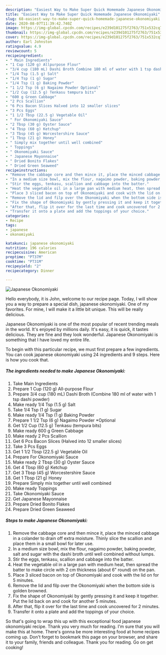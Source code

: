 ```yaml
---
description: "Easiest Way to Make Super Quick Homemade Japanese Okonomiyaki"
title: "Easiest Way to Make Super Quick Homemade Japanese Okonomiyaki"
slug: 68-easiest-way-to-make-super-quick-homemade-japanese-okonomiyaki
date: 2020-08-07T11:39:42.740Z
image: https://img-global.cpcdn.com/recipes/e239d101275f2763/751x532cq70/japanese-okonomiyaki-recipe-main-photo.jpg
thumbnail: https://img-global.cpcdn.com/recipes/e239d101275f2763/751x532cq70/japanese-okonomiyaki-recipe-main-photo.jpg
cover: https://img-global.cpcdn.com/recipes/e239d101275f2763/751x532cq70/japanese-okonomiyaki-recipe-main-photo.jpg
author: Earl Johnston
ratingvalue: 4.9
reviewcount: 5
recipeingredient:
- " Main Ingredients"
- "1 Cup (120 g) Allpurpose Flour"
- "3/4 cup (180 mL) Dashi Broth Combine 180 ml of water with 1 tsp dashi powder"
- "1/4 Tsp (1.5 g) Salt"
- "1/4 Tsp (1 g) Sugar"
- "1/4 Tsp (1 g) Baking Powder"
- "1 1/2 Tsp (6 g) Nagaimo Powder Optional"
- "1/2 Cup (12.5 g) Tenkasu tempura bits"
- "600 g Green Cabbage"
- "2 Pcs Scallion"
- "6 Pcs Bacon Slices Halved into 12 smaller slices"
- "3 Pcs Eggs"
- "1 1/2 Tbsp (22.5 g) Vegetable Oil"
- " For Okonomiyaki Sauce"
- "2 Tbsp (30 g) Oyster Sauce"
- "4 Tbsp (60 g) Ketchup"
- "3 Tbsp (45 g) Worcestershire Sauce"
- "1 Tbsp (21 g) Honey"
- " Simply mix together until well combined"
- " Toppings"
- " Okonomiyaki Sauce"
- " Japanese Mayonnaise"
- " Dried Bonito Flakes"
- " Dried Green Seaweed"
recipeinstructions:
- "Remove the cabbage core and then mince it, place the minced cabbage in a colander to drain off extra moisture. Thinly slice the scallion and place them in a small bowl for later use."
- "In a medium size bowl, mix the flour, nagaimo powder, baking powder, salt and sugar with the dashi broth until well combined without lumps."
- "Stir the eggs, tenkasu, scallion and cabbage into the batter."
- "Heat the vegetable oil in a large pan with medium heat, then spread the batter to make circle with 2 cm thickness (about 6&#34; round) on the pan."
- "Place 3 sliced bacon on top of Okonomiyaki and cook with the lid on for 5 minutes."
- "Remove the lid and filp over the Okonomiyaki when the bottom side is golden browned."
- "Fix the shape of Okonomiyaki by gently pressing it and keep it together. Put the lid back on and cook for another 5 minutes."
- "After that, flip it over for the last time and cook uncovered for 2 minutes."
- "Transfer it onto a plate and add the toppings of your choice."
categories:
- Recipe
tags:
- japanese
- okonomiyaki

katakunci: japanese okonomiyaki 
nutrition: 196 calories
recipecuisine: American
preptime: "PT37M"
cooktime: "PT31M"
recipeyield: "2"
recipecategory: Dinner

---
```



![Japanese Okonomiyaki](https://img-global.cpcdn.com/recipes/e239d101275f2763/751x532cq70/japanese-okonomiyaki-recipe-main-photo.jpg)

Hello everybody, it is John, welcome to our recipe page. Today, I will show you a way to prepare a special dish, japanese okonomiyaki. One of my favorites. For mine, I will make it a little bit unique. This will be really delicious.



Japanese Okonomiyaki is one of the most popular of recent trending meals in the world. It's enjoyed by millions daily. It's easy, it is quick, it tastes delicious. They are fine and they look wonderful. Japanese Okonomiyaki is something that I have loved my entire life.


To begin with this particular recipe, we must first prepare a few ingredients. You can cook japanese okonomiyaki using 24 ingredients and 9 steps. Here is how you cook that.

<!--inarticleads1-->

##### The ingredients needed to make Japanese Okonomiyaki:

1. Take  Main Ingredients
1. Prepare 1 Cup (120 g) All-purpose Flour
1. Prepare 3/4 cup (180 mL) Dashi Broth (Combine 180 ml of water with 1 tsp dashi powder)
1. Make ready 1/4 Tsp (1.5 g) Salt
1. Take 1/4 Tsp (1 g) Sugar
1. Make ready 1/4 Tsp (1 g) Baking Powder
1. Prepare 1 1/2 Tsp (6 g) Nagaimo Powder *Optional
1. Get 1/2 Cup (12.5 g) Tenkasu (tempura bits)
1. Make ready 600 g Green Cabbage
1. Make ready 2 Pcs Scallion
1. Get 6 Pcs Bacon Slices (Halved into 12 smaller slices)
1. Take 3 Pcs Eggs
1. Get 1 1/2 Tbsp (22.5 g) Vegetable Oil
1. Prepare  For Okonomiyaki Sauce
1. Make ready 2 Tbsp (30 g) Oyster Sauce
1. Get 4 Tbsp (60 g) Ketchup
1. Get 3 Tbsp (45 g) Worcestershire Sauce
1. Get 1 Tbsp (21 g) Honey
1. Prepare  Simply mix together until well combined
1. Make ready  Toppings
1. Take  Okonomiyaki Sauce
1. Get  Japanese Mayonnaise
1. Prepare  Dried Bonito Flakes
1. Prepare  Dried Green Seaweed




<!--inarticleads2-->

##### Steps to make Japanese Okonomiyaki:

1. Remove the cabbage core and then mince it, place the minced cabbage in a colander to drain off extra moisture. Thinly slice the scallion and place them in a small bowl for later use.
1. In a medium size bowl, mix the flour, nagaimo powder, baking powder, salt and sugar with the dashi broth until well combined without lumps.
1. Stir the eggs, tenkasu, scallion and cabbage into the batter.
1. Heat the vegetable oil in a large pan with medium heat, then spread the batter to make circle with 2 cm thickness (about 6&#34; round) on the pan.
1. Place 3 sliced bacon on top of Okonomiyaki and cook with the lid on for 5 minutes.
1. Remove the lid and filp over the Okonomiyaki when the bottom side is golden browned.
1. Fix the shape of Okonomiyaki by gently pressing it and keep it together. Put the lid back on and cook for another 5 minutes.
1. After that, flip it over for the last time and cook uncovered for 2 minutes.
1. Transfer it onto a plate and add the toppings of your choice.




So that's going to wrap this up with this exceptional food japanese okonomiyaki recipe. Thank you very much for reading. I'm sure that you will make this at home. There's gonna be more interesting food at home recipes coming up. Don't forget to bookmark this page on your browser, and share it to your family, friends and colleague. Thank you for reading. Go on get cooking!
